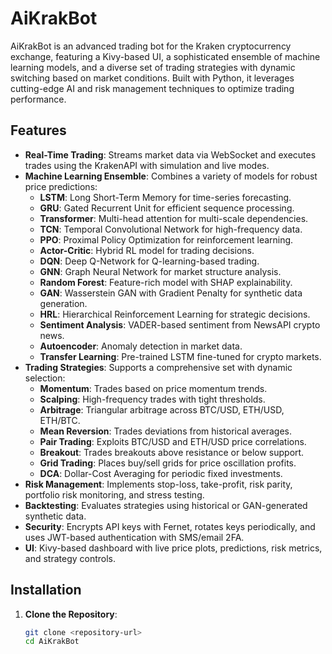 # AiKrakBot

AiKrakBot is an advanced trading bot for the Kraken cryptocurrency exchange, featuring a Kivy-based UI, a sophisticated ensemble of machine learning models, and a diverse set of trading strategies with dynamic switching based on market conditions. Built with Python, it leverages cutting-edge AI and risk management techniques to optimize trading performance.

## Features

- **Real-Time Trading**: Streams market data via WebSocket and executes trades using the KrakenAPI with simulation and live modes.
- **Machine Learning Ensemble**: Combines a variety of models for robust price predictions:
  - **LSTM**: Long Short-Term Memory for time-series forecasting.
  - **GRU**: Gated Recurrent Unit for efficient sequence processing.
  - **Transformer**: Multi-head attention for multi-scale dependencies.
  - **TCN**: Temporal Convolutional Network for high-frequency data.
  - **PPO**: Proximal Policy Optimization for reinforcement learning.
  - **Actor-Critic**: Hybrid RL model for trading decisions.
  - **DQN**: Deep Q-Network for Q-learning-based trading.
  - **GNN**: Graph Neural Network for market structure analysis.
  - **Random Forest**: Feature-rich model with SHAP explainability.
  - **GAN**: Wasserstein GAN with Gradient Penalty for synthetic data generation.
  - **HRL**: Hierarchical Reinforcement Learning for strategic decisions.
  - **Sentiment Analysis**: VADER-based sentiment from NewsAPI crypto news.
  - **Autoencoder**: Anomaly detection in market data.
  - **Transfer Learning**: Pre-trained LSTM fine-tuned for crypto markets.
- **Trading Strategies**: Supports a comprehensive set with dynamic selection:
  - **Momentum**: Trades based on price momentum trends.
  - **Scalping**: High-frequency trades with tight thresholds.
  - **Arbitrage**: Triangular arbitrage across BTC/USD, ETH/USD, ETH/BTC.
  - **Mean Reversion**: Trades deviations from historical averages.
  - **Pair Trading**: Exploits BTC/USD and ETH/USD price correlations.
  - **Breakout**: Trades breakouts above resistance or below support.
  - **Grid Trading**: Places buy/sell grids for price oscillation profits.
  - **DCA**: Dollar-Cost Averaging for periodic fixed investments.
- **Risk Management**: Implements stop-loss, take-profit, risk parity, portfolio risk monitoring, and stress testing.
- **Backtesting**: Evaluates strategies using historical or GAN-generated synthetic data.
- **Security**: Encrypts API keys with Fernet, rotates keys periodically, and uses JWT-based authentication with SMS/email 2FA.
- **UI**: Kivy-based dashboard with live price plots, predictions, risk metrics, and strategy controls.

## Installation

1. **Clone the Repository**:
   ```bash
   git clone <repository-url>
   cd AiKrakBot